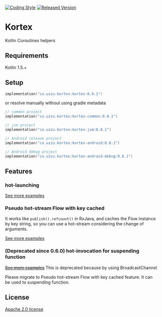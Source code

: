 [![Coding Style][ktlint-img]][ktlint] [![Released Version][maven-img]][maven]

# Kortex

Kotlin Coroutines helpers

## Requirements

Kotlin 1.5.+

## Setup

```kotlin
implementation("co.uzzu.kortex:kortex:0.8.1")
```

or resolve manually without using gradle metadata

```kotlin
// common project
implementation("co.uzzu.kortex:kortex-common:0.8.1")

// jvm project
implementation("co.uzzu.kortex:kortex-jvm:0.8.1")

// Android release project
implementation("co.uzzu.kortex:kortex-android:0.8.1")

// Android debug project
implementation("co.uzzu.kortex:kortex-android-debug:0.8.1")
```

## Features

### hot-launching

[See more examples](subprojects/core/src/jvmTest/kotlin/co/uzzu/kortex/HotLaunchJvmTest.kt)

### Pseudo hot-stream Flow with key cached

It works like `publish().refcount()` in RxJava, and caches the Flow instance by key string, so you can use a hot-stream considering the change of arguments.

[See more examples](https://github.com/uzzu/kortex/blob/main/subprojects/core/src/jvmTest/kotlin/co/uzzu/kortex/KeyedSingleSharedFlowJvmTest.kt)

### (Deprecated since 0.6.0) hot-invocation for suspending function

~~[See more examples](subprojects/core/src/jvmTest/kotlin/co/uzzu/kortex/HotInvocationJvmTest.kt)~~ This is deprecated because by using BroadcastChannel

Please migrate to Pseudo hot-stream Flow with key cached feature. It can be used to suspending function.

## License

[Apache 2.0 license](LICENSE.txt)

[ktlint-img]: https://img.shields.io/badge/code%20style-%E2%9D%A4-FF4081.svg
[ktlint]: https://ktlint.github.io/
[maven-img]: https://img.shields.io/maven-central/v/co.uzzu.kortex/kortex.svg?maxAge=2000
[maven]: https://search.maven.org/search?q=g:co.uzzu.kortex
